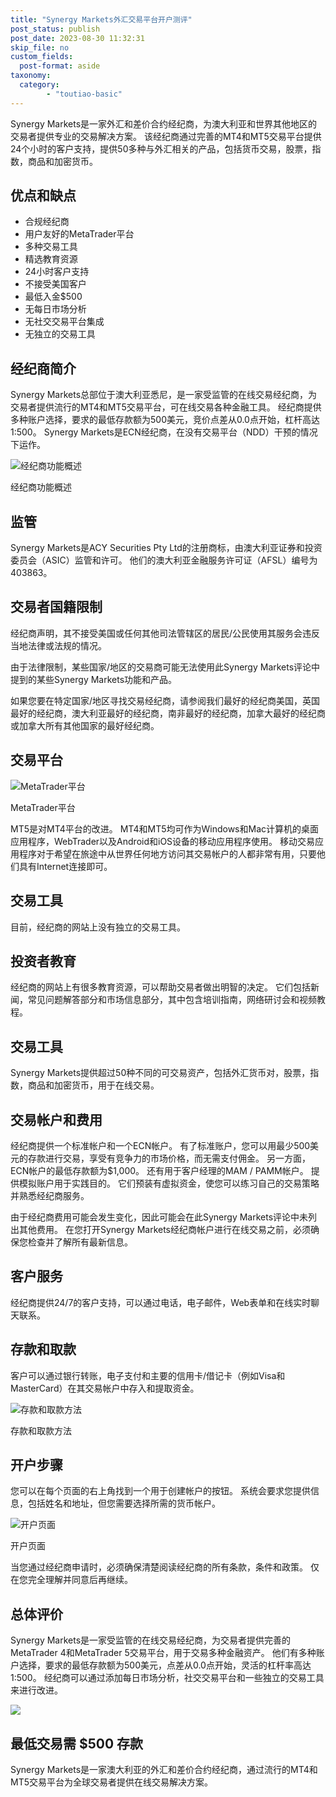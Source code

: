 ```yaml
---
title: "Synergy Markets外汇交易平台开户测评"
post_status: publish
post_date: 2023-08-30 11:32:31
skip_file: no
custom_fields: 
  post-format: aside
taxonomy:
  category:
        - "toutiao-basic"
---
```


Synergy Markets是一家外汇和差价合约经纪商，为澳大利亚和世界其他地区的交易者提供专业的交易解决方案。 该经纪商通过完善的MT4和MT5交易平台提供24个小时的客户支持，提供50多种与外汇相关的产品，包括货币交易，股票，指数，商品和加密货币。

## 优点和缺点

- 合规经纪商
- 用户友好的MetaTrader平台
- 多种交易工具
- 精选教育资源
- 24小时客户支持
- 不接受美国客户
- 最低入金$500
- 无每日市场分析
- 无社交交易平台集成
- 无独立的交易工具

## 经纪商简介

Synergy Markets总部位于澳大利亚悉尼，是一家受监管的在线交易经纪商，为交易者提供流行的MT4和MT5交易平台，可在线交易各种金融工具。 经纪商提供多种账户选择，要求的最低存款额为500美元，竞价点差从0.0点开始，杠杆高达1:500。 Synergy Markets是ECN经纪商，在没有交易平台（NDD）干预的情况下运作。

![经纪商功能概述](https://cdn.fendou.la/funstoutiao/2020/11/Synergy-Markets-Review-Broker-Features-Overview.jpg "经纪商功能概述")

经纪商功能概述

## 监管

Synergy Markets是ACY Securities Pty Ltd的注册商标，由澳大利亚证券和投资委员会（ASIC）监管和许可。 他们的澳大利亚金融服务许可证（AFSL）编号为403863。

## 交易者国籍限制

经纪商声明，其不接受美国或任何其他司法管辖区的居民/公民使用其服务会违反当地法律或法规的情况。

由于法律限制，某些国家/地区的交易商可能无法使用此Synergy Markets评论中提到的某些Synergy Markets功能和产品。

如果您要在特定国家/地区寻找交易经纪商，请参阅我们最好的经纪商美国，英国最好的经纪商，澳大利亚最好的经纪商，南非最好的经纪商，加拿大最好的经纪商或加拿大所有其他国家的最好经纪商。

## 交易平台

![MetaTrader平台](https://cdn.fendou.la/funstoutiao/2020/11/Synergy-Markets-Review-MetaTrader-Platforms.jpg "MetaTrader平台")

MetaTrader平台

MT5是对MT4平台的改进。 MT4和MT5均可作为Windows和Mac计算机的桌面应用程序，WebTrader以及Android和iOS设备的移动应用程序使用。 移动交易应用程序对于希望在旅途中从世界任何地方访问其交易帐户的人都非常有用，只要他们具有Internet连接即可。

## 交易工具

目前，经纪商的网站上没有独立的交易工具。

## 投资者教育

经纪商的网站上有很多教育资源，可以帮助交易者做出明智的决定。 它们包括新闻，常见问题解答部分和市场信息部分，其中包含培训指南，网络研讨会和视频教程。

## 交易工具

Synergy Markets提供超过50种不同的可交易资产，包括外汇货币对，股票，指数，商品和加密货币，用于在线交易。

## 交易帐户和费用

经纪商提供一个标准帐户和一个ECN帐户。 有了标准账户，您可以用最少500美元的存款进行交易，享受有竞争力的市场价格，而无需支付佣金。 另一方面，ECN帐户的最低存款额为$1,000。 还有用于客户经理的MAM / PAMM帐户。 提供模拟账户用于实践目的。 它们预装有虚拟资金，使您可以练习自己的交易策略并熟悉经纪商服务。

由于经纪商费用可能会发生变化，因此可能会在此Synergy Markets评论中未列出其他费用。 在您打开Synergy Markets经纪商帐户进行在线交易之前，必须确保您检查并了解所有最新信息。

## 客户服务

经纪商提供24/7的客户支持，可以通过电话，电子邮件，Web表单和在线实时聊天联系。

## 存款和取款

客户可以通过银行转账，电子支付和主要的信用卡/借记卡（例如Visa和MasterCard）在其交易帐户中存入和提取资金。

![存款和取款方法](https://cdn.fendou.la/funstoutiao/2020/11/Synergy-Markets-Review-Deposit-And-Withdrawal-Methods.jpg "存款和取款方法")

存款和取款方法

## 开户步骤

您可以在每个页面的右上角找到一个用于创建帐户的按钮。 系统会要求您提供信息，包括姓名和地址，但您需要选择所需的货币帐户。

![开户页面](https://cdn.fendou.la/funstoutiao/2020/11/Synergy-Markets-Review-Account-Opening-Page-416x1024.jpg "开户页面")

开户页面

当您通过经纪商申请时，必须确保清楚阅读经纪商的所有条款，条件和政策。 仅在您完全理解并同意后再继续。

## 总体评价

Synergy Markets是一家受监管的在线交易经纪商，为交易者提供完善的MetaTrader 4和MetaTrader 5交易平台，用于交易多种金融资产。 他们有多种账户选择，要求的最低存款额为500美元，点差从0.0点开始，灵活的杠杆率高达1:500。 经纪商可以通过添加每日市场分析，社交交易平台和一些独立的交易工具来进行改进。

![](https://cdn.fendou.la/funstoutiao/2020/11/Synergy-Markets-Logo.png)

## 最低交易需 $500 存款

Synergy Markets是一家澳大利亚的外汇和差价合约经纪商，通过流行的MT4和MT5交易平台为全球交易者提供在线交易解决方案。
